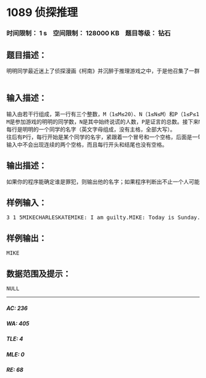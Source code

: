 # 1089 侦探推理   
### 时间限制： 1 s&nbsp;&nbsp;&nbsp;&nbsp;空间限制： 128000 KB&nbsp;&nbsp;&nbsp;&nbsp;题目等级： 钻石  
## 题目描述：  

<pre>
明明同学最近迷上了侦探漫画《柯南》并沉醉于推理游戏之中，于是他召集了一群同学玩推理游戏。游戏的内容是这样的，明明的同学们先商量好由其中的一个人充当罪犯（在明明不知情的情况下），明明的任务就是找出这个罪犯。接着，明明逐个询问每一个同学，被询问者可能会说：  证词中出现的其他话，都不列入逻辑推理的内容。明明所知道的是，他的同学中有N个人始终说假话，其余的人始终说真。现在，明明需要你帮助他从他同学的话中推断出谁是真正的凶手，请记住，凶手只有一个！

</pre>
  
  
## 输入描述：  

<pre>
输入由若干行组成，第一行有三个整数，M（1&le;M&le;20）、N（1&le;N&le;M）和P（1&le;P&le;100）；  
M是参加游戏的明明的同学数，N是其中始终说谎的人数，P是证言的总数。接下来M行，  
每行是明明的一个同学的名字（英文字母组成，没有主格，全部大写）。  
往后有P行，每行开始是某个同学的名宇，紧跟着一个冒号和一个空格，后面是一句证词，符合前表中所列格式。证词每行不会超过250个字符。  
输入中不会出现连续的两个空格，而且每行开头和结尾也没有空格。
</pre>
  
  
## 输出描述：  

<pre>
如果你的程序能确定谁是罪犯，则输出他的名字；如果程序判断出不止一个人可能是罪犯，则输出 Cannot Determine；如果程序判断出没有人可能成为罪犯，则输出 Impossible。
</pre>
  
  
## 样例输入：  

<pre>
3 1 5MIKECHARLESKATEMIKE: I am guilty.MIKE: Today is Sunday.CHARLES: MIKE is guilty.KATE: I am guilty.KATE: How are you??
</pre>
  
  
## 样例输出：  

<pre>
MIKE
</pre>
  
  
## 数据范围及提示：  

<pre>
NULL
</pre>
  
  
***  

##### AC: 236  
##### WA: 405  
##### TLE: 4  
##### MLE: 0  
##### RE: 68  
